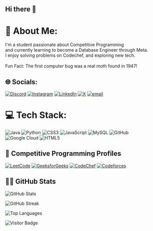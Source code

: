 ## Hi there 👋

<!--
**kRamu81/kRamu81** is a ✨ _special_ ✨ repository because its `README.md` (this file) appears on your GitHub profile.

Here are some ideas to get you started:

- 🔭 I’m currently working on ...
- 🌱 I’m currently learning ...
- 👯 I’m looking to collaborate on ...
- 🤔 I’m looking for help with ...
- 💬 Ask me about ...
- 📫 How to reach me: ...
- 😄 Pronouns: ...
- ⚡ Fun fact: ...
-->
# 💫 About Me:
I'm a student passionate about Competitive Programming<br>and currently learning to become a Database Engineer through Meta.<br>I enjoy solving problems on Codechef, and exploring new tech.<br><br>Fun Fact: The first computer bug was a real moth found in 1947!


## 🌐 Socials:
[![Discord](https://img.shields.io/badge/Discord-%237289DA.svg?logo=discord&logoColor=white)](https://discord.gg/kRamu581) [![Instagram](https://img.shields.io/badge/Instagram-%23E4405F.svg?logo=Instagram&logoColor=white)](https://instagram.com/im_kramu) [![LinkedIn](https://img.shields.io/badge/LinkedIn-%230077B5.svg?logo=linkedin&logoColor=white)](https://linkedin.com/in/kanamramu581) [![X](https://img.shields.io/badge/X-black.svg?logo=X&logoColor=white)](https://x.com/kRamu581) [![email](https://img.shields.io/badge/Email-D14836?logo=gmail&logoColor=white)](mailto:kanamramu18@gmail.com) 

# 💻 Tech Stack:
![Java](https://img.shields.io/badge/java-%23ED8B00.svg?style=for-the-badge&logo=openjdk&logoColor=white) ![Python](https://img.shields.io/badge/python-3670A0?style=for-the-badge&logo=python&logoColor=ffdd54) ![CSS3](https://img.shields.io/badge/css3-%231572B6.svg?style=for-the-badge&logo=css3&logoColor=white) ![JavaScript](https://img.shields.io/badge/javascript-%23323330.svg?style=for-the-badge&logo=javascript&logoColor=%23F7DF1E) ![MySQL](https://img.shields.io/badge/mysql-4479A1.svg?style=for-the-badge&logo=mysql&logoColor=white) ![GitHub](https://img.shields.io/badge/github-%23121011.svg?style=for-the-badge&logo=github&logoColor=white) ![Google Cloud](https://img.shields.io/badge/GoogleCloud-%234285F4.svg?style=for-the-badge&logo=google-cloud&logoColor=white) ![HTML5](https://img.shields.io/badge/html5-%23E34F26.svg?style=for-the-badge&logo=html5&logoColor=white)


## 🚀 Competitive Programming Profiles

[![LeetCode](https://img.shields.io/badge/LeetCode-kramu-FFA116?style=for-the-badge&logo=leetcode&logoColor=white)](https://leetcode.com/kRamu_581/)
[![GeeksforGeeks](https://img.shields.io/badge/GeeksforGeeks-kramu-28A745?style=for-the-badge&logo=geeksforgeeks&logoColor=white)](https://auth.geeksforgeeks.org/user/kramu581/practice/)
[![CodeChef](https://img.shields.io/badge/CodeChef-kramu-5B4638?style=for-the-badge&logo=codechef&logoColor=white)](https://www.codechef.com/users/Kramu581)
[![Codeforces](https://img.shields.io/badge/Codeforces-kramu-1F8ACB?style=for-the-badge&logo=codeforces&logoColor=white)](https://codeforces.com/profile/Kramu581)



## 👨‍💻 GitHub Stats

![GitHub Stats](https://github-readme-stats.vercel.app/api?username=kRamu81&show_icons=true&theme=github_dark&hide_border=false&rank_icon=github&include_all_commits=true)

![GitHub Streak](https://streak-stats.demolab.com?user=kRamu81&theme=github-dark&hide_border=false)

![Top Languages](https://github-readme-stats.vercel.app/api/top-langs/?username=kRamu81&layout=compact&theme=github_dark&hide_border=false)

![Visitor Badge](https://komarev.com/ghpvc/?username=kRamu81&label=Profile+Views&color=blue&style=flat)


